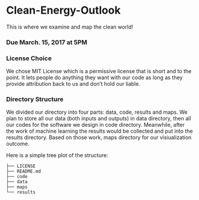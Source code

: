 # Clean-Energy-Outlook
This is where we examine and map the clean world!

### Due March. 15, 2017 at 5PM

### License Choice
We chose MIT License which is a permissive license that is short and to the point. It lets people do anything they want with our code as long as they provide attribution back to us and don’t hold our liable.

### Directory Structure
We divided our directory into four parts: data, code, results and maps. We plan to store all our data (both inputs and outputs) in data directory, then all our codes for the software we design in code directory. Meanwhile, after the work of machine learning the results would be collected and put into the results directory. Based on those work, maps directory for our visiualization outcome.

Here is a simple tree plot of the structure:
```
├── LICENSE
├── README.md
├── code
├── data
├── maps
└── results
```
